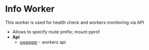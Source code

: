 # Info Worker

This worker is used for health check and workers monitoring
via API
- Allows to specify route prefix; mount pprof 
- **Api** 
  - [swagger](./swagger.yaml) - workers api